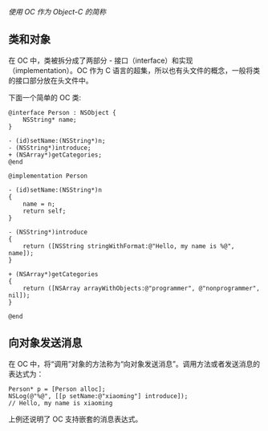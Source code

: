 <!--
{
	"tags" : ["interface", "implementation"]
}
-->

*使用 OC 作为 Object-C 的简称*

## 类和对象
在 OC 中，类被拆分成了两部分 - 接口（interface）和实现（implementation）。OC 作为 C 语言的超集，所以也有头文件的概念，一般将类的接口部分放在头文件中。

下面一个简单的 OC 类:

```object-c
@interface Person : NSObject {
    NSString* name;
}

- (id)setName:(NSString*)n;
- (NSString*)introduce;
+ (NSArray*)getCategories;
@end

@implementation Person

- (id)setName:(NSString*)n
{
    name = n;
    return self;
}

- (NSString*)introduce
{
    return ([NSString stringWithFormat:@"Hello, my name is %@", name]);
}

+ (NSArray*)getCategories
{
    return ([NSArray arrayWithObjects:@"programmer", @"nonprogrammer", nil]);
}

@end
```

## 向对象发送消息
在 OC 中，将“调用”对象的方法称为“向对象发送消息”。调用方法或者发送消息的表达式为：

```object-c
Person* p = [Person alloc];
NSLog(@"%@", [[p setName:@"xiaoming"] introduce]);
// Hello, my name is xiaoming
```

上例还说明了 OC 支持嵌套的消息表达式。
